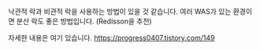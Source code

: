 낙관적 락과 비관적 락을 사용하는 방법이 있을 것 같습니다.
여러 WAS가 있는 환경이면 분산 락도 좋은 방법입니다. (Redisson을 추천)

자세한 내용은 여기 있습니다.
https://progress0407.tistory.com/149
